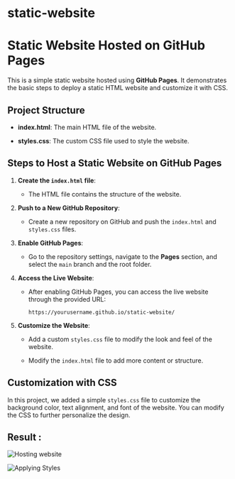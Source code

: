 # static-website

# Static Website Hosted on GitHub Pages

This is a simple static website hosted using **GitHub Pages**. It demonstrates the basic steps to deploy a static HTML website and customize it with CSS.

## Project Structure

- **index.html**: The main HTML file of the website.

- **styles.css**: The custom CSS file used to style the website.

## Steps to Host a Static Website on GitHub Pages

1. **Create the `index.html` file**:

   - The HTML file contains the structure of the website.

2. **Push to a New GitHub Repository**:

   - Create a new repository on GitHub and push the `index.html` and `styles.css` files.

3. **Enable GitHub Pages**:

   - Go to the repository settings, navigate to the **Pages** section, and select the `main` branch and the root folder.

4. **Access the Live Website**:

   - After enabling GitHub Pages, you can access the live website through the provided URL:

     ```
     https://yourusername.github.io/static-website/

     ```

5. **Customize the Website**:

   - Add a custom `styles.css` file to modify the look and feel of the website.

   - Modify the `index.html` file to add more content or structure.

## Customization with CSS

In this project, we added a simple `styles.css` file to customize the background color, text alignment, and font of the website. You can modify the CSS to further personalize the design.

## Result : 


![Hosting website](https://github.com/user-attachments/assets/630e04b6-db7c-456b-8c75-2c752a80d082)




![Applying Styles](https://github.com/user-attachments/assets/bf282661-673e-4ccd-8ef0-e725457bcd91)


